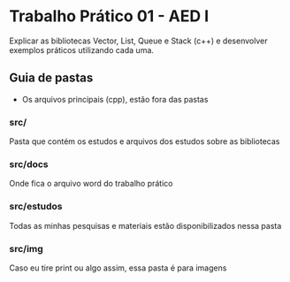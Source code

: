 # Trabalho Prático 01 - AED I

Explicar as bibliotecas Vector, List, Queue e Stack (c++) e desenvolver exemplos práticos utilizando cada uma.

## Guia de pastas

- Os arquivos principais (cpp), estão fora das pastas

### src/
Pasta que contém os estudos e arquivos dos estudos sobre as bibliotecas

### src/docs
Onde fica o arquivo word do trabalho prático

### src/estudos
Todas as minhas pesquisas e materiais estão disponibilizados nessa pasta

### src/img
Caso eu tire print ou algo assim, essa pasta é para imagens